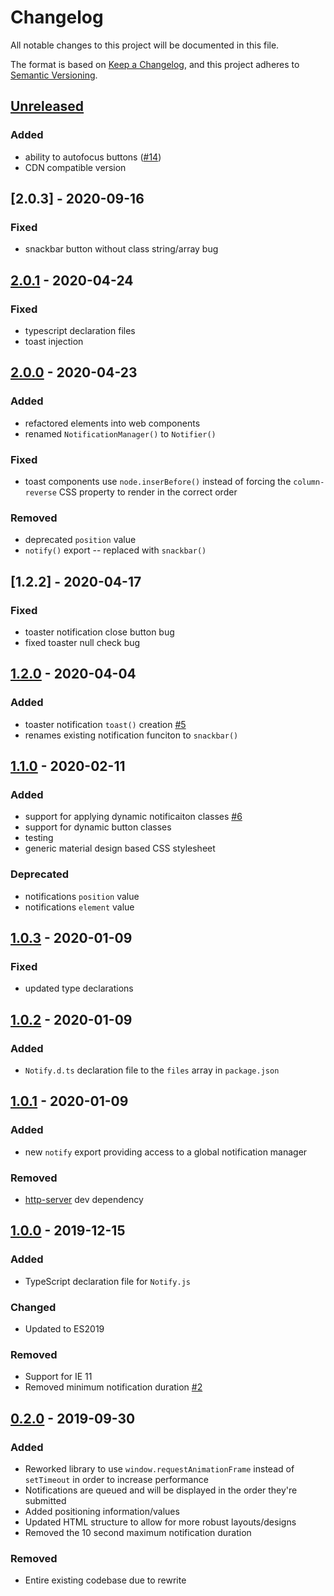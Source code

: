 # Changelog

All notable changes to this project will be documented in this file.

The format is based on [Keep a Changelog](https://keepachangelog.com/en/1.0.0/),
and this project adheres to [Semantic Versioning](https://semver.org/spec/v2.0.0.html).

## [Unreleased]

### Added

- ability to autofocus buttons ([#14](https://github.com/codewithkyle/notifyjs/issues/14))
- CDN compatible version

## [2.0.3] - 2020-09-16

### Fixed

-   snackbar button without class string/array bug

## [2.0.1] - 2020-04-24

### Fixed

-   typescript declaration files
-   toast injection

## [2.0.0] - 2020-04-23

### Added

-   refactored elements into web components
-   renamed `NotificationManager()` to `Notifier()`

### Fixed

-   toast components use `node.inserBefore()` instead of forcing the `column-reverse` CSS property to render in the correct order

### Removed

-   deprecated `position` value
-   `notify()` export -- replaced with `snackbar()`

## [1.2.2] - 2020-04-17

### Fixed

-   toaster notification close button bug
-   fixed toaster null check bug

## [1.2.0] - 2020-04-04

### Added

-   toaster notification `toast()` creation [#5](https://github.com/codewithkyle/notifyjs/issues/5)
-   renames existing notification funciton to `snackbar()`

## [1.1.0] - 2020-02-11

### Added

-   support for applying dynamic notificaiton classes [#6](https://github.com/codewithkyle/notifyjs/issues/6)
-   support for dynamic button classes
-   testing
-   generic material design based CSS stylesheet

### Deprecated

-   notifications `position` value
-   notifications `element` value

## [1.0.3] - 2020-01-09

### Fixed

-   updated type declarations

## [1.0.2] - 2020-01-09

### Added

-   `Notify.d.ts` declaration file to the `files` array in `package.json`

## [1.0.1] - 2020-01-09

### Added

-   new `notify` export providing access to a global notification manager

### Removed

-   [http-server](https://www.npmjs.com/package/http-server) dev dependency

## [1.0.0] - 2019-12-15

### Added

-   TypeScript declaration file for `Notify.js`

### Changed

-   Updated to ES2019

### Removed

-   Support for IE 11
-   Removed minimum notification duration [#2](https://github.com/codewithkyle/notifyjs/issues/2)

## [0.2.0] - 2019-09-30

### Added

-   Reworked library to use `window.requestAnimationFrame` instead of `setTimeout` in order to increase performance
-   Notifications are queued and will be displayed in the order they're submitted
-   Added positioning information/values
-   Updated HTML structure to allow for more robust layouts/designs
-   Removed the 10 second maximum notification duration

### Removed

-   Entire existing codebase due to rewrite

[unreleased]: https://github.com/codewithkyle/notifyjs/compare/v2.0.1...HEAD
[2.0.1]: https://github.com/codewithkyle/notifyjs/compare/v2.0.0...v2.0.1
[2.0.0]: https://github.com/codewithkyle/notifyjs/compare/v1.2.0...v2.0.0
[1.2.0]: https://github.com/codewithkyle/notifyjs/compare/v1.1.0...v1.2.0
[1.1.0]: https://github.com/codewithkyle/notifyjs/compare/v1.0.3...v1.1.0
[1.0.3]: https://github.com/codewithkyle/notifyjs/compare/v1.0.2...v1.0.3
[1.0.2]: https://github.com/codewithkyle/notifyjs/compare/v1.0.1...v1.0.2
[1.0.1]: https://github.com/codewithkyle/notifyjs/compare/v1.0.0...v1.0.1
[1.0.0]: https://github.com/codewithkyle/notifyjs/compare/v0.2.0...v1.0.0
[0.2.0]: https://github.com/codewithkyle/notifyjs/compare/v0.1.0...v0.2.0
